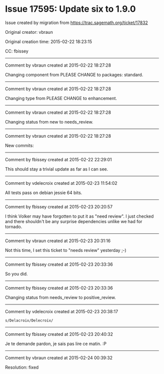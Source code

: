 # Issue 17595: Update six to 1.9.0

Issue created by migration from https://trac.sagemath.org/ticket/17832

Original creator: vbraun

Original creation time: 2015-02-22 18:23:15

CC:  fbissey




---

Comment by vbraun created at 2015-02-22 18:27:28

Changing component from PLEASE CHANGE to packages: standard.


---

Comment by vbraun created at 2015-02-22 18:27:28

Changing type from PLEASE CHANGE to enhancement.


---

Comment by vbraun created at 2015-02-22 18:27:28

Changing status from new to needs_review.


---

Comment by vbraun created at 2015-02-22 18:27:28

New commits:


---

Comment by fbissey created at 2015-02-22 22:29:01

This should stay a trivial update as far as I can see.


---

Comment by vdelecroix created at 2015-02-23 11:54:02

All tests pass on debian jessie 64 bits.


---

Comment by fbissey created at 2015-02-23 20:20:57

I think Volker may have forgotten to put it as "need review". I just checked and there shouldn't be any surprise dependencies unlike we had for tornado.


---

Comment by vbraun created at 2015-02-23 20:31:16

Not this time, I set this ticket to "needs review" yesterday ;-)


---

Comment by fbissey created at 2015-02-23 20:33:36

So you did.


---

Comment by fbissey created at 2015-02-23 20:33:36

Changing status from needs_review to positive_review.


---

Comment by vdelecroix created at 2015-02-23 20:38:17

`s/Delacroix/Delecroix/`


---

Comment by fbissey created at 2015-02-23 20:40:32

Je te demande pardon, je sais pas lire ce matin. :P


---

Comment by vbraun created at 2015-02-24 00:39:32

Resolution: fixed
